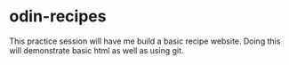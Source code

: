# odin-recipes

This practice session will have me build a basic recipe website. Doing this will demonstrate basic html as well as using git.
